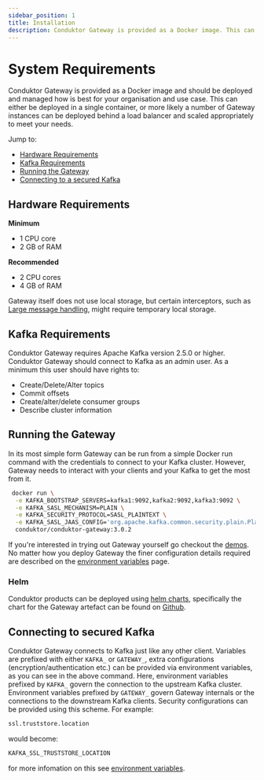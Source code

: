 ```yaml
---
sidebar_position: 1
title: Installation
description: Conduktor Gateway is provided as a Docker image. This can be deployed however you wish within your environment.
---
```


# System Requirements

Conduktor Gateway is provided as a Docker image and should be deployed and managed how is best for your organisation and use case. This can either be deployed in a single container, or more likely a number of Gateway instances can be deployed behind a load balancer and scaled appropriately to meet your needs.

Jump to:

- [Hardware Requirements](#hardware-requirements)
- [Kafka Requirements](#kafka-requirements)
- [Running the Gateway](#running-the-gateway)
- [Connecting to a secured Kafka](#connecting-to-secured-kafka)

## Hardware Requirements

**Minimum**

- 1 CPU core
- 2 GB of RAM

**Recommended**

- 2 CPU cores
- 4 GB of RAM

Gateway itself does not use local storage, but certain interceptors, such as [Large message handling](/gateway/interceptors/optimize/large-message-and-batch-handling), might require temporary local storage.

## Kafka Requirements

Conduktor Gateway requires Apache Kafka version 2.5.0 or higher. Conduktor Gateway should connect to Kafka as an admin user. As a minimum this user should have rights to:

- Create/Delete/Alter topics
- Commit offsets
- Create/alter/delete consumer groups
- Describe cluster information

## Running the Gateway
In its most simple form Gateway can be run from a simple Docker run command with the credentials to connect to your Kafka cluster. However, Gateway needs to interact with your clients and your Kafka to get the most from it.

```bash
 docker run \
  -e KAFKA_BOOTSTRAP_SERVERS=kafka1:9092,kafka2:9092,kafka3:9092 \
  -e KAFKA_SASL_MECHANISM=PLAIN \
  -e KAFKA_SECURITY_PROTOCOL=SASL_PLAINTEXT \
  -e KAFKA_SASL_JAAS_CONFIG='org.apache.kafka.common.security.plain.PlainLoginModule required username="admin" password="admin-secret";' \
  conduktor/conduktor-gateway:3.0.2
```

If you're interested in trying out Gateway yourself go checkout the [demos](https://github.com/conduktor/conduktor-gateway-demos).
No matter how you deploy Gateway the finer configuration details required are described on the [environment variables](/gateway/configuration/env-variables/) page.

### Helm
Conduktor products can be deployed using [helm charts](https://helm.conduktor.io), specifically the chart for the Gateway artefact can be found on [Github](https://github.com/conduktor/conduktor-public-charts/blob/main/charts/gateway/README.md).

## Connecting to secured Kafka

Conduktor Gateway connects to Kafka just like any other client. Variables are prefixed with either `KAFKA_` or `GATEWAY_`, extra configurations (encryption/authentication etc.) can be provided via environment variables, as you can see in the above command. 
Here, environment variables prefixed by `KAFKA_` govern the connection to the upstream Kafka cluster.
Environment variables prefixed by `GATEWAY_` govern Gateway internals or the connections to the downstream Kafka clients.
Security configurations can be provided using this scheme. For example:

```bash
ssl.truststore.location
```

would become:

```bash
KAFKA_SSL_TRUSTSTORE_LOCATION
```

for more infomation on this see [environment variables](/gateway/configuration/env-variables/).
